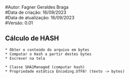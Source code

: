 #Autor: Fagner Geraldes Braga  
#Data de criação: 16/09/2023    
#Data de atualização: 16/09/2023  
#Versão: 0.01  

## Cálculo de HASH
```
* Obter o conteúdo do arquivo em bytes
* Computar o Hash a partir destes bytes
* Escrever na tela

* Classe SHA1Managed (computar hash)
* Propriedade estática Encoding.UTF8! (texto -> bytes)

```
